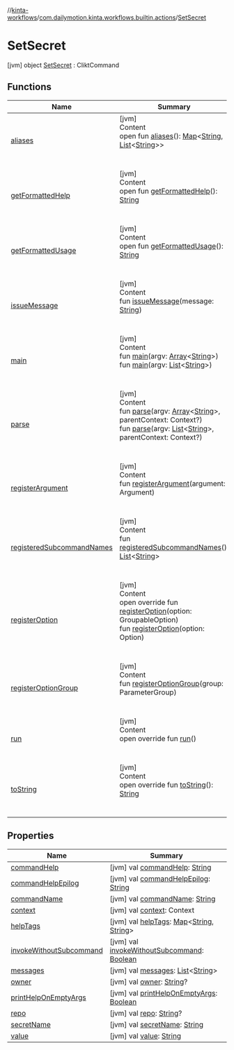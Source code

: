//[kinta-workflows](../../../index.md)/[com.dailymotion.kinta.workflows.builtin.actions](../index.md)/[SetSecret](index.md)



# SetSecret  
 [jvm] object [SetSecret](index.md) : CliktCommand   


## Functions  
  
|  Name |  Summary | 
|---|---|
| <a name="com.github.ajalt.clikt.core/CliktCommand/aliases/#/PointingToDeclaration/"></a>[aliases](../../com.dailymotion.kinta.workflows.builtin.travis/-travis-encrypt-file/index.md#862779757%2FFunctions%2F1400881441)| <a name="com.github.ajalt.clikt.core/CliktCommand/aliases/#/PointingToDeclaration/"></a>[jvm]  <br>Content  <br>open fun [aliases](../../com.dailymotion.kinta.workflows.builtin.travis/-travis-encrypt-file/index.md#862779757%2FFunctions%2F1400881441)(): [Map](https://kotlinlang.org/api/latest/jvm/stdlib/kotlin.collections/-map/index.html)<[String](https://kotlinlang.org/api/latest/jvm/stdlib/kotlin/-string/index.html), [List](https://kotlinlang.org/api/latest/jvm/stdlib/kotlin.collections/-list/index.html)<[String](https://kotlinlang.org/api/latest/jvm/stdlib/kotlin/-string/index.html)>>  <br><br><br>|
| <a name="com.github.ajalt.clikt.core/CliktCommand/getFormattedHelp/#/PointingToDeclaration/"></a>[getFormattedHelp](../../com.dailymotion.kinta.workflows.builtin.travis/-travis-encrypt-file/index.md#1541301256%2FFunctions%2F1400881441)| <a name="com.github.ajalt.clikt.core/CliktCommand/getFormattedHelp/#/PointingToDeclaration/"></a>[jvm]  <br>Content  <br>open fun [getFormattedHelp](../../com.dailymotion.kinta.workflows.builtin.travis/-travis-encrypt-file/index.md#1541301256%2FFunctions%2F1400881441)(): [String](https://kotlinlang.org/api/latest/jvm/stdlib/kotlin/-string/index.html)  <br><br><br>|
| <a name="com.github.ajalt.clikt.core/CliktCommand/getFormattedUsage/#/PointingToDeclaration/"></a>[getFormattedUsage](../../com.dailymotion.kinta.workflows.builtin.travis/-travis-encrypt-file/index.md#1370818128%2FFunctions%2F1400881441)| <a name="com.github.ajalt.clikt.core/CliktCommand/getFormattedUsage/#/PointingToDeclaration/"></a>[jvm]  <br>Content  <br>open fun [getFormattedUsage](../../com.dailymotion.kinta.workflows.builtin.travis/-travis-encrypt-file/index.md#1370818128%2FFunctions%2F1400881441)(): [String](https://kotlinlang.org/api/latest/jvm/stdlib/kotlin/-string/index.html)  <br><br><br>|
| <a name="com.github.ajalt.clikt.core/CliktCommand/issueMessage/#kotlin.String/PointingToDeclaration/"></a>[issueMessage](../../com.dailymotion.kinta.workflows.builtin.travis/-travis-encrypt-file/index.md#799394371%2FFunctions%2F1400881441)| <a name="com.github.ajalt.clikt.core/CliktCommand/issueMessage/#kotlin.String/PointingToDeclaration/"></a>[jvm]  <br>Content  <br>fun [issueMessage](../../com.dailymotion.kinta.workflows.builtin.travis/-travis-encrypt-file/index.md#799394371%2FFunctions%2F1400881441)(message: [String](https://kotlinlang.org/api/latest/jvm/stdlib/kotlin/-string/index.html))  <br><br><br>|
| <a name="com.github.ajalt.clikt.core/CliktCommand/main/#kotlin.Array[kotlin.String]/PointingToDeclaration/"></a>[main](../../com.dailymotion.kinta.workflows.builtin.travis/-travis-encrypt-file/index.md#1949771358%2FFunctions%2F1400881441)| <a name="com.github.ajalt.clikt.core/CliktCommand/main/#kotlin.Array[kotlin.String]/PointingToDeclaration/"></a>[jvm]  <br>Content  <br>fun [main](../../com.dailymotion.kinta.workflows.builtin.travis/-travis-encrypt-file/index.md#1949771358%2FFunctions%2F1400881441)(argv: [Array](https://kotlinlang.org/api/latest/jvm/stdlib/kotlin/-array/index.html)<[String](https://kotlinlang.org/api/latest/jvm/stdlib/kotlin/-string/index.html)>)  <br>fun [main](../../com.dailymotion.kinta.workflows.builtin.travis/-travis-encrypt-file/index.md#1992298304%2FFunctions%2F1400881441)(argv: [List](https://kotlinlang.org/api/latest/jvm/stdlib/kotlin.collections/-list/index.html)<[String](https://kotlinlang.org/api/latest/jvm/stdlib/kotlin/-string/index.html)>)  <br><br><br>|
| <a name="com.github.ajalt.clikt.core/CliktCommand/parse/#kotlin.Array[kotlin.String]#com.github.ajalt.clikt.core.Context?/PointingToDeclaration/"></a>[parse](../../com.dailymotion.kinta.workflows.builtin.travis/-travis-encrypt-file/index.md#-94074571%2FFunctions%2F1400881441)| <a name="com.github.ajalt.clikt.core/CliktCommand/parse/#kotlin.Array[kotlin.String]#com.github.ajalt.clikt.core.Context?/PointingToDeclaration/"></a>[jvm]  <br>Content  <br>fun [parse](../../com.dailymotion.kinta.workflows.builtin.travis/-travis-encrypt-file/index.md#-94074571%2FFunctions%2F1400881441)(argv: [Array](https://kotlinlang.org/api/latest/jvm/stdlib/kotlin/-array/index.html)<[String](https://kotlinlang.org/api/latest/jvm/stdlib/kotlin/-string/index.html)>, parentContext: Context?)  <br>fun [parse](../../com.dailymotion.kinta.workflows.builtin.travis/-travis-encrypt-file/index.md#1024544399%2FFunctions%2F1400881441)(argv: [List](https://kotlinlang.org/api/latest/jvm/stdlib/kotlin.collections/-list/index.html)<[String](https://kotlinlang.org/api/latest/jvm/stdlib/kotlin/-string/index.html)>, parentContext: Context?)  <br><br><br>|
| <a name="com.github.ajalt.clikt.core/CliktCommand/registerArgument/#com.github.ajalt.clikt.parameters.arguments.Argument/PointingToDeclaration/"></a>[registerArgument](../../com.dailymotion.kinta.workflows.builtin.travis/-travis-encrypt-file/index.md#-1711968953%2FFunctions%2F1400881441)| <a name="com.github.ajalt.clikt.core/CliktCommand/registerArgument/#com.github.ajalt.clikt.parameters.arguments.Argument/PointingToDeclaration/"></a>[jvm]  <br>Content  <br>fun [registerArgument](../../com.dailymotion.kinta.workflows.builtin.travis/-travis-encrypt-file/index.md#-1711968953%2FFunctions%2F1400881441)(argument: Argument)  <br><br><br>|
| <a name="com.github.ajalt.clikt.core/CliktCommand/registeredSubcommandNames/#/PointingToDeclaration/"></a>[registeredSubcommandNames](../../com.dailymotion.kinta.workflows.builtin.travis/-travis-encrypt-file/index.md#-747785872%2FFunctions%2F1400881441)| <a name="com.github.ajalt.clikt.core/CliktCommand/registeredSubcommandNames/#/PointingToDeclaration/"></a>[jvm]  <br>Content  <br>fun [registeredSubcommandNames](../../com.dailymotion.kinta.workflows.builtin.travis/-travis-encrypt-file/index.md#-747785872%2FFunctions%2F1400881441)(): [List](https://kotlinlang.org/api/latest/jvm/stdlib/kotlin.collections/-list/index.html)<[String](https://kotlinlang.org/api/latest/jvm/stdlib/kotlin/-string/index.html)>  <br><br><br>|
| <a name="com.github.ajalt.clikt.core/CliktCommand/registerOption/#com.github.ajalt.clikt.core.GroupableOption/PointingToDeclaration/"></a>[registerOption](../../com.dailymotion.kinta.workflows.builtin.travis/-travis-encrypt-file/index.md#857541691%2FFunctions%2F1400881441)| <a name="com.github.ajalt.clikt.core/CliktCommand/registerOption/#com.github.ajalt.clikt.core.GroupableOption/PointingToDeclaration/"></a>[jvm]  <br>Content  <br>open override fun [registerOption](../../com.dailymotion.kinta.workflows.builtin.travis/-travis-encrypt-file/index.md#857541691%2FFunctions%2F1400881441)(option: GroupableOption)  <br>fun [registerOption](../../com.dailymotion.kinta.workflows.builtin.travis/-travis-encrypt-file/index.md#300439647%2FFunctions%2F1400881441)(option: Option)  <br><br><br>|
| <a name="com.github.ajalt.clikt.core/CliktCommand/registerOptionGroup/#com.github.ajalt.clikt.parameters.groups.ParameterGroup/PointingToDeclaration/"></a>[registerOptionGroup](../../com.dailymotion.kinta.workflows.builtin.travis/-travis-encrypt-file/index.md#-794083231%2FFunctions%2F1400881441)| <a name="com.github.ajalt.clikt.core/CliktCommand/registerOptionGroup/#com.github.ajalt.clikt.parameters.groups.ParameterGroup/PointingToDeclaration/"></a>[jvm]  <br>Content  <br>fun [registerOptionGroup](../../com.dailymotion.kinta.workflows.builtin.travis/-travis-encrypt-file/index.md#-794083231%2FFunctions%2F1400881441)(group: ParameterGroup)  <br><br><br>|
| <a name="com.dailymotion.kinta.workflows.builtin.actions/SetSecret/run/#/PointingToDeclaration/"></a>[run](run.md)| <a name="com.dailymotion.kinta.workflows.builtin.actions/SetSecret/run/#/PointingToDeclaration/"></a>[jvm]  <br>Content  <br>open override fun [run](run.md)()  <br><br><br>|
| <a name="com.github.ajalt.clikt.core/CliktCommand/toString/#/PointingToDeclaration/"></a>[toString](../../com.dailymotion.kinta.workflows.builtin.travis/-travis-encrypt-file/index.md#757044643%2FFunctions%2F1400881441)| <a name="com.github.ajalt.clikt.core/CliktCommand/toString/#/PointingToDeclaration/"></a>[jvm]  <br>Content  <br>open override fun [toString](../../com.dailymotion.kinta.workflows.builtin.travis/-travis-encrypt-file/index.md#757044643%2FFunctions%2F1400881441)(): [String](https://kotlinlang.org/api/latest/jvm/stdlib/kotlin/-string/index.html)  <br><br><br>|


## Properties  
  
|  Name |  Summary | 
|---|---|
| <a name="com.dailymotion.kinta.workflows.builtin.actions/SetSecret/commandHelp/#/PointingToDeclaration/"></a>[commandHelp](index.md#-616010910%2FProperties%2F1400881441)| <a name="com.dailymotion.kinta.workflows.builtin.actions/SetSecret/commandHelp/#/PointingToDeclaration/"></a> [jvm] val [commandHelp](index.md#-616010910%2FProperties%2F1400881441): [String](https://kotlinlang.org/api/latest/jvm/stdlib/kotlin/-string/index.html)   <br>|
| <a name="com.dailymotion.kinta.workflows.builtin.actions/SetSecret/commandHelpEpilog/#/PointingToDeclaration/"></a>[commandHelpEpilog](index.md#680457436%2FProperties%2F1400881441)| <a name="com.dailymotion.kinta.workflows.builtin.actions/SetSecret/commandHelpEpilog/#/PointingToDeclaration/"></a> [jvm] val [commandHelpEpilog](index.md#680457436%2FProperties%2F1400881441): [String](https://kotlinlang.org/api/latest/jvm/stdlib/kotlin/-string/index.html)   <br>|
| <a name="com.dailymotion.kinta.workflows.builtin.actions/SetSecret/commandName/#/PointingToDeclaration/"></a>[commandName](index.md#886974296%2FProperties%2F1400881441)| <a name="com.dailymotion.kinta.workflows.builtin.actions/SetSecret/commandName/#/PointingToDeclaration/"></a> [jvm] val [commandName](index.md#886974296%2FProperties%2F1400881441): [String](https://kotlinlang.org/api/latest/jvm/stdlib/kotlin/-string/index.html)   <br>|
| <a name="com.dailymotion.kinta.workflows.builtin.actions/SetSecret/context/#/PointingToDeclaration/"></a>[context](index.md#1719571647%2FProperties%2F1400881441)| <a name="com.dailymotion.kinta.workflows.builtin.actions/SetSecret/context/#/PointingToDeclaration/"></a> [jvm] val [context](index.md#1719571647%2FProperties%2F1400881441): Context   <br>|
| <a name="com.dailymotion.kinta.workflows.builtin.actions/SetSecret/helpTags/#/PointingToDeclaration/"></a>[helpTags](index.md#1934321746%2FProperties%2F1400881441)| <a name="com.dailymotion.kinta.workflows.builtin.actions/SetSecret/helpTags/#/PointingToDeclaration/"></a> [jvm] val [helpTags](index.md#1934321746%2FProperties%2F1400881441): [Map](https://kotlinlang.org/api/latest/jvm/stdlib/kotlin.collections/-map/index.html)<[String](https://kotlinlang.org/api/latest/jvm/stdlib/kotlin/-string/index.html), [String](https://kotlinlang.org/api/latest/jvm/stdlib/kotlin/-string/index.html)>   <br>|
| <a name="com.dailymotion.kinta.workflows.builtin.actions/SetSecret/invokeWithoutSubcommand/#/PointingToDeclaration/"></a>[invokeWithoutSubcommand](index.md#-1658303597%2FProperties%2F1400881441)| <a name="com.dailymotion.kinta.workflows.builtin.actions/SetSecret/invokeWithoutSubcommand/#/PointingToDeclaration/"></a> [jvm] val [invokeWithoutSubcommand](index.md#-1658303597%2FProperties%2F1400881441): [Boolean](https://kotlinlang.org/api/latest/jvm/stdlib/kotlin/-boolean/index.html)   <br>|
| <a name="com.dailymotion.kinta.workflows.builtin.actions/SetSecret/messages/#/PointingToDeclaration/"></a>[messages](index.md#-935840192%2FProperties%2F1400881441)| <a name="com.dailymotion.kinta.workflows.builtin.actions/SetSecret/messages/#/PointingToDeclaration/"></a> [jvm] val [messages](index.md#-935840192%2FProperties%2F1400881441): [List](https://kotlinlang.org/api/latest/jvm/stdlib/kotlin.collections/-list/index.html)<[String](https://kotlinlang.org/api/latest/jvm/stdlib/kotlin/-string/index.html)>   <br>|
| <a name="com.dailymotion.kinta.workflows.builtin.actions/SetSecret/owner/#/PointingToDeclaration/"></a>[owner](owner.md)| <a name="com.dailymotion.kinta.workflows.builtin.actions/SetSecret/owner/#/PointingToDeclaration/"></a> [jvm] val [owner](owner.md): [String](https://kotlinlang.org/api/latest/jvm/stdlib/kotlin/-string/index.html)?   <br>|
| <a name="com.dailymotion.kinta.workflows.builtin.actions/SetSecret/printHelpOnEmptyArgs/#/PointingToDeclaration/"></a>[printHelpOnEmptyArgs](index.md#-1935542801%2FProperties%2F1400881441)| <a name="com.dailymotion.kinta.workflows.builtin.actions/SetSecret/printHelpOnEmptyArgs/#/PointingToDeclaration/"></a> [jvm] val [printHelpOnEmptyArgs](index.md#-1935542801%2FProperties%2F1400881441): [Boolean](https://kotlinlang.org/api/latest/jvm/stdlib/kotlin/-boolean/index.html)   <br>|
| <a name="com.dailymotion.kinta.workflows.builtin.actions/SetSecret/repo/#/PointingToDeclaration/"></a>[repo](repo.md)| <a name="com.dailymotion.kinta.workflows.builtin.actions/SetSecret/repo/#/PointingToDeclaration/"></a> [jvm] val [repo](repo.md): [String](https://kotlinlang.org/api/latest/jvm/stdlib/kotlin/-string/index.html)?   <br>|
| <a name="com.dailymotion.kinta.workflows.builtin.actions/SetSecret/secretName/#/PointingToDeclaration/"></a>[secretName](secret-name.md)| <a name="com.dailymotion.kinta.workflows.builtin.actions/SetSecret/secretName/#/PointingToDeclaration/"></a> [jvm] val [secretName](secret-name.md): [String](https://kotlinlang.org/api/latest/jvm/stdlib/kotlin/-string/index.html)   <br>|
| <a name="com.dailymotion.kinta.workflows.builtin.actions/SetSecret/value/#/PointingToDeclaration/"></a>[value](value.md)| <a name="com.dailymotion.kinta.workflows.builtin.actions/SetSecret/value/#/PointingToDeclaration/"></a> [jvm] val [value](value.md): [String](https://kotlinlang.org/api/latest/jvm/stdlib/kotlin/-string/index.html)   <br>|

